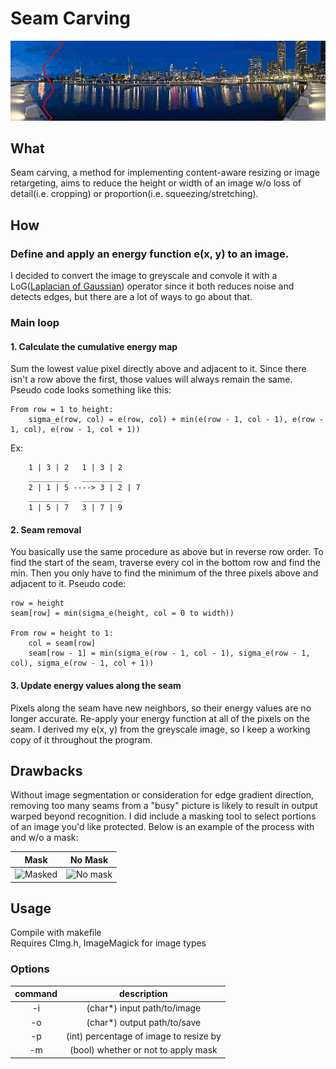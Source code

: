 # Seam Carving
<p align="center">
  <img src="output/gifs/nightcity.gif"/>
</p>

## What
Seam carving, a method for implementing content-aware resizing or image retargeting, aims to reduce the height or width of an image w/o loss of detail(i.e. cropping) or proportion(i.e. squeezing/stretching).

## How
### Define and apply an energy function e(x, y) to an image.  
I decided to convert the image to greyscale and convole it with a LoG([Laplacian of Gaussian](https://homepages.inf.ed.ac.uk/rbf/HIPR2/log.htm)) operator since it both reduces noise and detects edges, but there are a lot of ways to go about that.

### Main loop
#### 1. Calculate the cumulative energy map  
Sum the lowest value pixel directly above and adjacent to it. Since there isn't a row above the first, those values will always remain the same. Pseudo code looks something like this:  
```
From row = 1 to height:  
	sigma_e(row, col) = e(row, col) + min(e(row - 1, col - 1), e(row - 1, col), e(row - 1, col + 1)) 
```
Ex:
```
	1 | 3 | 2	1 | 3 | 2  
	_________	_________  
	2 | 1 | 5 ----> 3 | 2 | 7  
	_________	_________    
	1 | 5 | 7	3 | 7 | 9
```

#### 2. Seam removal
You basically use the same procedure as above but in reverse row order. To find the start of the seam, traverse every col in the bottom row and find the min. Then you only have to find the minimum of the three pixels above and adjacent to it. Pseudo code:  
```
row = height  
seam[row] = min(sigma_e(height, col = 0 to width))  

From row = height to 1:  
	col = seam[row]  
	seam[row - 1] = min(sigma_e(row - 1, col - 1), sigma_e(row - 1, col), sigma_e(row - 1, col + 1))
```

#### 3. Update energy values along the seam
Pixels along the seam have new neighbors, so their energy values are no longer accurate. Re-apply your energy function at all of the pixels on the seam. I derived my e(x, y) from the greyscale image, so I keep a working copy of it throughout the program.

## Drawbacks
Without image segmentation or consideration for edge gradient direction, removing too many seams from a "busy" picture is likely to result in output warped beyond recognition. I did include a masking tool to select portions of an image you'd like protected. Below is an example of the process with and w/o a mask:  

| Mask | No Mask | 
|:----------:|:----------:|
|![Masked](output/gifs/child_mask.gif)|![No mask](output/gifs/child_no_mask.gif)| 

## Usage
Compile with makefile  
Requires CImg.h, ImageMagick for image types  

### Options

| command | description |
|:---:|:---:|
| -i | (char*) input path/to/image |
| -o | (char*) output path/to/save |
| -p | (int) percentage of image to resize by |
| -m | (bool) whether or not to apply mask |
